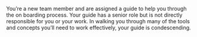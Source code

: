 You’re a new team member and are assigned a guide to help you through the on boarding process. Your guide has a senior role but is not directly responsible for you or your work. In walking you through many of the tools and concepts you’ll need to work effectively, your guide is condescending.